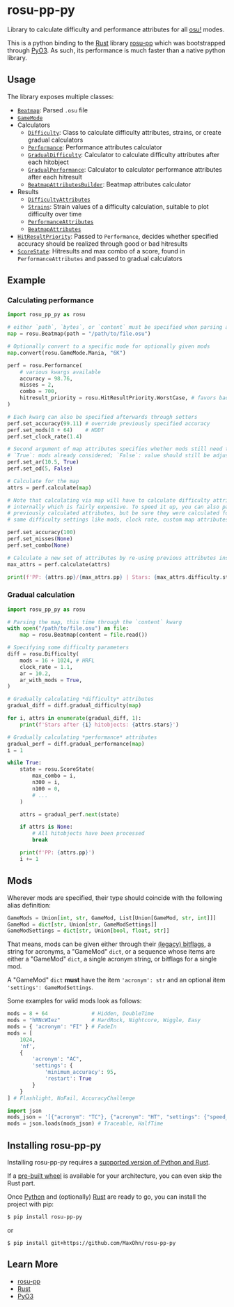 # rosu-pp-py

Library to calculate difficulty and performance attributes for all [osu!] modes.

This is a python binding to the [Rust] library [rosu-pp] which was bootstrapped through [PyO3].
As such, its performance is much faster than a native python library.

## Usage

The library exposes multiple classes:
- [`Beatmap`](https://github.com/MaxOhn/rosu-pp-py/blob/5c7c2f90dd904d01ec163a9a26b2efcb525db13a/rosu_pp_py.pyi#L30-L108): Parsed `.osu` file
- [`GameMode`](https://github.com/MaxOhn/rosu-pp-py/blob/5c7c2f90dd904d01ec163a9a26b2efcb525db13a/rosu_pp_py.pyi#L12-L20)
- Calculators
  - [`Difficulty`](https://github.com/MaxOhn/rosu-pp-py/blob/5c7c2f90dd904d01ec163a9a26b2efcb525db13a/rosu_pp_py.pyi#L110-L274): Class to calculate difficulty attributes, strains, or create gradual calculators
  - [`Performance`](https://github.com/MaxOhn/rosu-pp-py/blob/5c7c2f90dd904d01ec163a9a26b2efcb525db13a/rosu_pp_py.pyi#L276-L506): Performance attributes calculator
  - [`GradualDifficulty`](https://github.com/MaxOhn/rosu-pp-py/blob/5c7c2f90dd904d01ec163a9a26b2efcb525db13a/rosu_pp_py.pyi#L508-L532): Calculator to calculate difficulty attributes after each hitobject
  - [`GradualPerformance`](https://github.com/MaxOhn/rosu-pp-py/blob/5c7c2f90dd904d01ec163a9a26b2efcb525db13a/rosu_pp_py.pyi#L534-L560): Calculator to calculator performance attributes after each hitresult
  - [`BeatmapAttributesBuilder`](https://github.com/MaxOhn/rosu-pp-py/blob/5c7c2f90dd904d01ec163a9a26b2efcb525db13a/rosu_pp_py.pyi#L562-L693): Beatmap attributes calculator
- Results
  - [`DifficultyAttributes`](https://github.com/MaxOhn/rosu-pp-py/blob/5c7c2f90dd904d01ec163a9a26b2efcb525db13a/rosu_pp_py.pyi#L769-L1011)
  - [`Strains`](https://github.com/MaxOhn/rosu-pp-py/blob/5c7c2f90dd904d01ec163a9a26b2efcb525db13a/rosu_pp_py.pyi#L1094-L1170): Strain values of a difficulty calculation, suitable to plot difficulty over time
  - [`PerformanceAttributes`](https://github.com/MaxOhn/rosu-pp-py/blob/5c7c2f90dd904d01ec163a9a26b2efcb525db13a/rosu_pp_py.pyi#L1013-L1092)
  - [`BeatmapAttributes`](https://github.com/MaxOhn/rosu-pp-py/blob/5c7c2f90dd904d01ec163a9a26b2efcb525db13a/rosu_pp_py.pyi#L1172-L1210)
- [`HitResultPriority`](https://github.com/MaxOhn/rosu-pp-py/blob/5c7c2f90dd904d01ec163a9a26b2efcb525db13a/rosu_pp_py.pyi#L22-L28): Passed to `Performance`, decides whether specified accuracy should be realized through good or bad hitresults
- [`ScoreState`](https://github.com/MaxOhn/rosu-pp-py/blob/5c7c2f90dd904d01ec163a9a26b2efcb525db13a/rosu_pp_py.pyi#L695-L767): Hitresults and max combo of a score, found in `PerformanceAttributes` and passed to gradual calculators

## Example

### Calculating performance

```py
import rosu_pp_py as rosu

# either `path`, `bytes`, or `content` must be specified when parsing a map
map = rosu.Beatmap(path = "/path/to/file.osu")

# Optionally convert to a specific mode for optionally given mods
map.convert(rosu.GameMode.Mania, "6K")

perf = rosu.Performance(
    # various kwargs available
    accuracy = 98.76,
    misses = 2,
    combo = 700,
    hitresult_priority = rosu.HitResultPriority.WorstCase, # favors bad hitresults
)

# Each kwarg can also be specified afterwards through setters
perf.set_accuracy(99.11) # override previously specified accuracy
perf.set_mods(8 + 64)    # HDDT
perf.set_clock_rate(1.4)

# Second argument of map attributes specifies whether mods still need to be accounted for
# `True`: mods already considered; `False`: value should still be adjusted
perf.set_ar(10.5, True)
perf.set_od(5, False)

# Calculate for the map
attrs = perf.calculate(map)

# Note that calculating via map will have to calculate difficulty attributes
# internally which is fairly expensive. To speed it up, you can also pass in
# previously calculated attributes, but be sure they were calculated for the
# same difficulty settings like mods, clock rate, custom map attributes, ...

perf.set_accuracy(100)
perf.set_misses(None)
perf.set_combo(None)

# Calculate a new set of attributes by re-using previous attributes instead of the map
max_attrs = perf.calculate(attrs)

print(f'PP: {attrs.pp}/{max_attrs.pp} | Stars: {max_attrs.difficulty.stars}')
```

### Gradual calculation

```py
import rosu_pp_py as rosu

# Parsing the map, this time through the `content` kwarg
with open("/path/to/file.osu") as file:
    map = rosu.Beatmap(content = file.read())

# Specifying some difficulty parameters
diff = rosu.Difficulty(
    mods = 16 + 1024, # HRFL
    clock_rate = 1.1,
    ar = 10.2,
    ar_with_mods = True,
)

# Gradually calculating *difficulty* attributes
gradual_diff = diff.gradual_difficulty(map)

for i, attrs in enumerate(gradual_diff, 1):
    print(f'Stars after {i} hitobjects: {attrs.stars}')

# Gradually calculating *performance* attributes
gradual_perf = diff.gradual_performance(map)
i = 1

while True:
    state = rosu.ScoreState(
        max_combo = i,
        n300 = i,
        n100 = 0,
        # ...
    )

    attrs = gradual_perf.next(state)

    if attrs is None:
        # All hitobjects have been processed
        break

    print(f'PP: {attrs.pp}')
    i += 1
```

## Mods

Wherever mods are specified, their type should coincide with the following alias definition:
```py
GameMods = Union[int, str, GameMod, List[Union[GameMod, str, int]]]
GameMod = dict[str, Union[str, GameModSettings]]
GameModSettings = dict[str, Union[bool, float, str]]
```

That means, mods can be given either through their [(legacy) bitflags](https://github.com/ppy/osu-api/wiki#reference),
a string for acronyms, a "GameMod" `dict`, or a sequence whose items are either
a "GameMod" `dict`, a single acronym string, or bitflags for a single mod.

A "GameMod" `dict` **must** have the item `'acronym': str` and an optional item `'settings': GameModSettings`.

Some examples for valid mods look as follows:

```py
mods = 8 + 64              # Hidden, DoubleTime
mods = "hRNcWIez"          # HardRock, Nightcore, Wiggle, Easy
mods = { 'acronym': "FI" } # FadeIn
mods = [
    1024,
    'nf',
    {
        'acronym': "AC",
        'settings': {
            'minimum_accuracy': 95,
            'restart': True
        }
    }
] # Flashlight, NoFail, AccuracyChallenge

import json
mods_json = '[{"acronym": "TC"}, {"acronym": "HT", "settings": {"speed_change": 0.6}}]'
mods = json.loads(mods_json) # Traceable, HalfTime
```

## Installing rosu-pp-py

Installing rosu-pp-py requires a [supported version of Python and Rust](https://github.com/PyO3/PyO3#usage).

If a [pre-built wheel](https://pypi.org/project/rosu-pp-py/#files) is available for your architecture, you can even skip the Rust part.

Once [Python] and (optionally) [Rust](https://www.rust-lang.org/learn/get-started) are ready to go, you can install the project with pip:

```sh
$ pip install rosu-pp-py
```

or

```
$ pip install git+https://github.com/MaxOhn/rosu-pp-py
```

## Learn More
- [rosu-pp]
- [Rust]
- [PyO3]

[osu!]: https://osu.ppy.sh/home
[Rust]: https://www.rust-lang.org
[rosu-pp]: https://github.com/MaxOhn/rosu-pp
[PyO3]: https://github.com/PyO3/pyo3
[Python]: https://www.python.org/downloads/